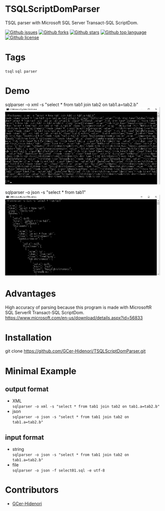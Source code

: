 # TSQLScriptDomParser

<!-- # Short Description -->

TSQL parser with Microsoft SQL Server Transact-SQL ScriptDom.

<!-- # Badges -->

[![Github issues](https://img.shields.io/github/issues/GCer-Hidenori/TSQLScriptDomParser)](https://github.com/GCer-Hidenori/TSQLScriptDomParser/issues)
[![Github forks](https://img.shields.io/github/forks/GCer-Hidenori/TSQLScriptDomParser)](https://github.com/GCer-Hidenori/TSQLScriptDomParser/network/members)
[![Github stars](https://img.shields.io/github/stars/GCer-Hidenori/TSQLScriptDomParser)](https://github.com/GCer-Hidenori/TSQLScriptDomParser/stargazers)
[![Github top language](https://img.shields.io/github/languages/top/GCer-Hidenori/TSQLScriptDomParser)](https://github.com/GCer-Hidenori/TSQLScriptDomParser/)
[![Github license](https://img.shields.io/github/license/GCer-Hidenori/TSQLScriptDomParser)](https://github.com/GCer-Hidenori/TSQLScriptDomParser/)

# Tags

`tsql` `sql parser`

# Demo

sqlparser -o xml -s "select * from tab1 join tab2 on tab1.a=tab2.b"
![Demo](resources/file-0.png)

  
sqlparser -o json -s "select * from tab1"
![Demo](resources/file-1.png)


# Advantages

High accuracy of parsing because this program is made with MicrosoftR SQL ServerR Transact-SQL ScriptDom.  
https://www.microsoft.com/en-us/download/details.aspx?id=56833

# Installation

git clone https://github.com/GCer-Hidenori/TSQLScriptDomParser.git

# Minimal Example

## output format
- XML  
```sqlparser -o xml -s "select * from tab1 join tab2 on tab1.a=tab2.b"```
- json  
```sqlparser -o json -s "select * from tab1 join tab2 on tab1.a=tab2.b"```
## input format
- string  
```sqlparser -o json -s "select * from tab1 join tab2 on tab1.a=tab2.b"```
- file  
```sqlparser -o json -f select01.sql -e utf-8```

# Contributors

- [GCer-Hidenori](https://github.com/GCer-Hidenori)

<!-- CREATED_BY_LEADYOU_README_GENERATOR -->
